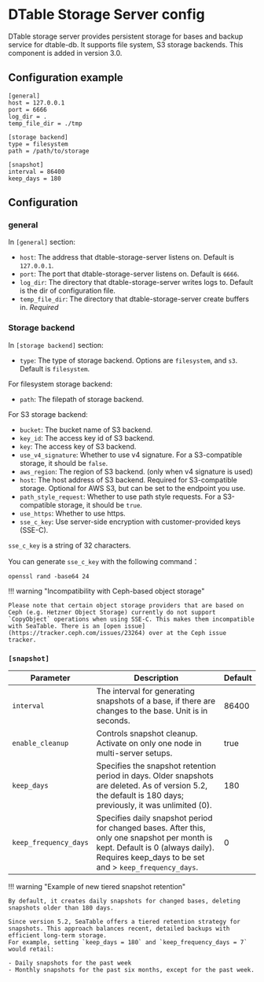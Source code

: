 # DTable Storage Server config

DTable storage server provides persistent storage for bases and backup service for dtable-db. It supports file system, S3 storage backends. This component is added in version 3.0.

## Configuration example

```
[general]
host = 127.0.0.1
port = 6666
log_dir = .
temp_file_dir = ./tmp

[storage backend]
type = filesystem
path = /path/to/storage

[snapshot]
interval = 86400
keep_days = 180
```

## Configuration

### general

In `[general]` section:

- `host`: The address that dtable-storage-server listens on. Default is `127.0.0.1`.
- `port`: The port that dtable-storage-server listens on. Default is `6666`.
- `log_dir`: The directory that dtable-storage-server writes logs to. Default is the dir of configuration file.
- `temp_file_dir`: The directory that dtable-storage-server create buffers in. _Required_

### Storage backend

In `[storage backend]` section:

- `type`: The type of storage backend. Options are `filesystem`, and `s3`. Default is `filesystem`.

For filesystem storage backend:

- `path`: The filepath of storage backend.

For S3 storage backend:

- `bucket`: The bucket name of S3 backend.
- `key_id`: The access key id of S3 backend.
- `key`: The access key of S3 backend.
- `use_v4_signature`: Whether to use v4 signature. For a S3-compatible storage, it should be `false`.
- `aws_region`: The region of S3 backend. (only when v4 signature is used)
- `host`: The host address of S3 backend. Required for S3-compatible storage. Optional for AWS S3, but can be set to the endpoint you use.
- `path_style_request`: Whether to use path style requests. For a S3-compatible storage, it should be `true`.
- `use_https`: Whether to use https.
- `sse_c_key`: Use server-side encryption with customer-provided keys (SSE-C).

`sse_c_key` is a string of 32 characters.

You can generate `sse_c_key` with the following command：

```
openssl rand -base64 24
```

!!! warning "Incompatibility with Ceph-based object storage"

    Please note that certain object storage providers that are based on Ceph (e.g. Hetzner Object Storage) currently do not support `CopyObject` operations when using SSE-C. This makes them incompatible with SeaTable. There is an [open issue](https://tracker.ceph.com/issues/23264) over at the Ceph issue tracker.

### `[snapshot]`

| Parameter             | Description                                                                                                                                                                                | Default |
| --------------------- | ------------------------------------------------------------------------------------------------------------------------------------------------------------------------------------------ | ------- |
| `interval`            | The interval for generating snapshots of a base, if there are changes to the base. Unit is in seconds.                                                                                     | 86400   |
| `enable_cleanup`      | Controls snapshot cleanup. Activate on only one node in multi-server setups.                                                                                                               | true    |
| `keep_days`           | Specifies the snapshot retention period in days. Older snapshots are deleted. As of version 5.2, the default is 180 days; previously, it was unlimited (0).                                | 180     |
| `keep_frequency_days` | Specifies daily snapshot period for changed bases. After this, only one snapshot per month is kept. Default is 0 (always daily). Requires keep_days to be set and > `keep_frequency_days`. | 0       |

!!! warning "Example of new tiered snapshot retention"

    By default, it creates daily snapshots for changed bases, deleting snapshots older than 180 days.

    Since version 5.2, SeaTable offers a tiered retention strategy for snapshots. This approach balances recent, detailed backups with efficient long-term storage.
    For example, setting `keep_days = 180` and `keep_frequency_days = 7` would retail:

    - Daily snapshots for the past week
    - Monthly snapshots for the past six months, except for the past week.
